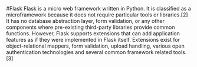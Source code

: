#Flask
Flask is a micro web framework written in Python. It is classified as a microframework because it does not require particular tools or libraries.[2] It has no database abstraction layer, form validation, or any other components where pre-existing third-party libraries provide common functions. However, Flask supports extensions that can add application features as if they were implemented in Flask itself. Extensions exist for object-relational mappers, form validation, upload handling, various open authentication technologies and several common framework related tools.[3]